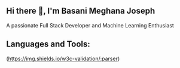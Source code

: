 ## Hi there 👋, I'm Basani Meghana Joseph

<!--
**MeghanaJoseph/MeghanaJoseph** is a ✨ _special_ ✨ repository because its `README.md` (this file) appears on your GitHub profile.

Here are some ideas to get you started:

- 🔭 I’m currently working on ...
- 🌱 I’m currently learning ...
- 👯 I’m looking to collaborate on ...
- 🤔 I’m looking for help with ...
- 💬 Ask me about ...
- 📫 How to reach me: ...
- 😄 Pronouns: ...
- ⚡ Fun fact: ...
-->

A passionate Full Stack Developer and Machine Learning Enthusiast


## Languages and Tools:
(https://img.shields.io/w3c-validation/:parser)
